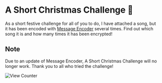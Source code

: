 # A Short Christmas Challenge 🎄

As a short festive challenge for all of you to do, I have attached a song, but it has been encoded with [Message Encoder](https://github.com/ShashCode2348/Message-Encoder) several times. Find out which song it is and how many times it has been encrypted!

## Note
Due to an update of Message Encoder, A Short Christmas Challenge will no longer work. Thank you to all who tried the challenge!

![View Counter](https://view-counter.tobyhagan.com/?user=ShashCode2348/A-Short-Christmas-Challenge)
